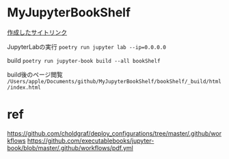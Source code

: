 
# MyJupyterBookShelf

[作成したサイトリンク](https://ironball1113.github.io/MyJupyterBookShelf/contents/IntroAndContentsInJB/intro.html)


JupyterLabの実行
`poetry run jupyter lab --ip=0.0.0.0`

build
`poetry run jupyter-book build --all bookShelf`

build後のページ閲覧
`/Users/apple/Documents/github/MyJupyterBookShelf/bookShelf/_build/html/index.html`


# ref
https://github.com/choldgraf/deploy_configurations/tree/master/.github/workflows
https://github.com/executablebooks/jupyter-book/blob/master/.github/workflows/pdf.yml
